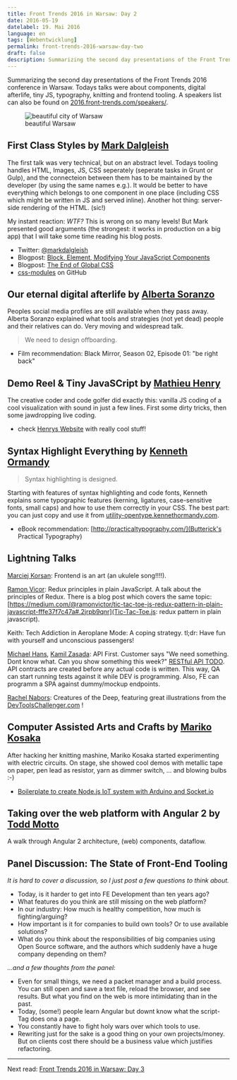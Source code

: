 ```yaml
---
title: Front Trends 2016 in Warsaw: Day 2
date: 2016-05-19
datelabel: 19. Mai 2016
language: en
tags: [Webentwicklung]
permalink: front-trends-2016-warsaw-day-two
draft: false
description: Summarizing the second day presentations of the Front Trends 2016 conference in Warsaw. Todays talks were about components, digital afterlife, tiny JS, typography, knitting and frontend tooling.
---
```


Summarizing the second day presentations of the Front Trends 2016 conference in Warsaw. Todays talks were about components, digital afterlife, tiny JS, typography, knitting and frontend tooling. A speakers list can also be found on [2016.front-trends.com/speakers/](https://2016.front-trends.com/speakers/).

<figure>
	<img src="/images/2016/05/warschau-panorama.jpg" alt="beautiful city of Warsaw" />
	<figcaption>beautiful Warsaw</figcaption>
</figure>


## First Class Styles by [Mark Dalgleish](http://markdalgleish.com/)

The first talk was very technical, but on an abstract level. Todays tooling handles HTML, Images, JS, CSS seperately (seperate tasks in Grunt or Gulp), and the connecteion between them has to be maintained by the developer (by using the same names e.g.). It would be better to have everything which belongs to one component in one place (including CSS which might be written in JS and served inline). Another hot thing: server-side rendering of the HTML. (sic!)

My instant reaction: *WTF?* This is wrong on so many levels! But Mark presented good arguments (the strongest: it works in production on a big app) that I will take some time reading his blog posts.

* Twitter: [@markdalgleish](https://twitter.com/markdalgleish)
* Blogpost: [Block, Element, Modifying Your JavaScript Components](https://medium.com/seek-ui-engineering/block-element-modifying-your-javascript-components-d7f99fcab52b#.mc6l5gsx6)
* Blogpost: [The End of Global CSS](https://medium.com/seek-ui-engineering/the-end-of-global-css-90d2a4a06284#.ppl4ol45r)
* [css-modules](https://github.com/css-modules) on GitHub



## Our eternal digital afterlife by [Alberta Soranzo](https://twitter.com/albertatrebla)

Peoples social media profiles are still available when they pass away. Alberta Soranzo explained what tools and strategies (not yet dead) people and their relatives can do. Very moving and widespread talk.

> We need to design offboarding.

* Film recommendation: Black Mirror, Season 02, Episode 01: "be right back"



## Demo Reel & Tiny JavaSCript by [Mathieu Henry](http://www.p01.org/)

The creative coder and code golfer did exactly this: vanilla JS coding of a cool visualization with sound in just a few lines. First some dirty tricks, then some jawdropping live coding.

* check [Henrys Website](http://www.p01.org/) with really cool stuff!



## Syntax Highlight Everything by [Kenneth Ormandy](https://twitter.com/kennethormandy)

> Syntax highlighting is designed.

Starting with features of syntax highlighting and code fonts, Kenneth explains some typographic features (kerning, ligatures, case-sensitive fonts, small caps) and how to use them correctly in your CSS. The best part: you can just copy and use it from [utility-opentype.kennethormandy.com](http://utility-opentype.kennethormandy.com/).

* eBook recommendation: [http://practicaltypography.com/](Butterick's Practical Typography)



## Lightning Talks

[Marciej Korsan](http://www.maciejkorsan.com/): Frontend is an art (an ukulele song!!!!).

[Ramon Vicor](http://ramonvictor.github.io/): Redux principles in plain JavaScript. A talk about the principles of Redux. There is a blog post which covers the same topic: [https://medium.com/@ramonvictor/tic-tac-toe-js-redux-pattern-in-plain-javascript-fffe37f7c47a#.2jrpb9qnr](Tic-Tac-Toe.js: redux pattern in plain javascript).

Keith: Tech Addiction in Aeroplane Mode: A coping strategy. tl;dr: Have fun with yourself and unconscious passengers!

[Michael Hans](https://www.twitter.com/michaelhans_pl), [Kamil Zasada](https://www.twitter.com/ZasadaKamil): API First. Customer says "We need something. Dont know what. Can you show something this week?" [RESTful API TODO](http://www.raml.com). API contracts are created before any actual code is written. This way, QA can start running tests against it while DEV is programming. Also, FE can programm a SPA against dummy/mockup endpoints.

[Rachel Nabors](https://www.twitter.com/RachelNabors): Creatures of the Deep, featuring great illustrations from the [DevToolsChallenger.com](http://devtoolschallenger.com/) !



## Computer Assisted Arts and Crafts by [Mariko Kosaka](https://twitter.com/kosamari)

After hacking her knitting mashine, Mariko Kosaka started experimenting with electric circuits. On stage, she showed cool demos with metallic tape on paper, pen lead as resistor, yarn as dimmer switch, ... and blowing bulbs :-)

* [Boilerplate to create Node.js IoT system with Arduino and Socket.io](https://github.com/kosamari/IoT-Boilerplate)



## Taking over the web platform with Angular 2 by [Todd Motto](https://twitter.com/toddmotto)

A walk through Angular 2 architecture, (web) components, dataflow.


## Panel Discussion: The State of Front-End Tooling

_It is hard to cover a discussion, so I just post a few questions to think about._

* Today, is it harder to get into FE Development than ten years ago?
* What features do you think are still missing on the web platform?
* In our industry: How much is healthy competition, how much is fighting/arguing?
* How important is it for companies to build own tools? Or to use available solutions?
* What do you think about the responsibilities of big companies using Open Source software, and the authors which suddenly have a huge company depending on them?

_...and a few thoughts from the panel:_

* Even for small things, we need a packet manager and a build process. You can still open and save a text file, reload the browser, and see results. But what you find on the web is more intimidating than in the past.
* Today, (some!) people learn Angular but downt know what the script-Tag does ona a page.
* You constantly have to fight holy wars over which tools to use.
* Rewriting just for the sake is a good thing on your own projects/money. But on clients cost there should be a business value which justifies refactoring.


----
Next read: [Front Trends 2016 in Warsaw: Day 3](/front-trends-2016-warsaw-day-three)
